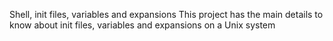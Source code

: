 Shell, init files, variables and expansions
This project has the main details to know about init files, variables and expansions on a Unix system
